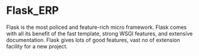 # Flask_ERP
 
Flask is the most policed and feature-rich micro framework.
Flask comes with all its benefit of the fast template, strong WSGI features, and extensive documentation.
Flask gives lots of good features, vast no of extension facility for a new project.
